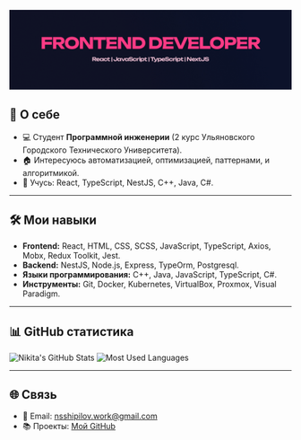 [![Header](about2.jpg)](https://github.com/LAYT73)

## 🚀 О себе
- 💻 Студент **Программной инженерии** (2 курс Ульяновского Городского Технического Университета).
- 🏠 Интересуюсь автоматизацией, оптимизацией, паттернами, и алгоритмикой.
- 🌱 Учусь: React, TypeScript, NestJS, C++, Java, C#.

---

## 🛠️ Мои навыки

- **Frontend:** React, HTML, CSS, SCSS, JavaScript, TypeScript, Axios, Mobx, Redux Toolkit, Jest.
- **Backend:** NestJS, Node.js, Express, TypeOrm, Postgresql.
- **Языки программирования:** C++, Java, JavaScript, TypeScript, C#.
- **Инструменты:** Git, Docker, Kubernetes, VirtualBox, Proxmox, Visual Paradigm.

---

## 📊 GitHub статистика

![Nikita's GitHub Stats](https://github-readme-stats.vercel.app/api?username=LAYT73&show_icons=true&theme=radical)
![Most Used Languages](https://github-readme-stats.vercel.app/api/top-langs/?username=LAYT73&layout=compact&theme=radical)

---

## 🌐 Связь

- 📧 Email: nsshipilov.work@gmail.com
- 📚 Проекты: [Мой GitHub](https://github.com/LAYT73)
